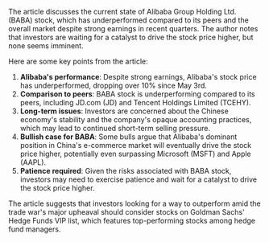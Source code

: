 The article discusses the current state of Alibaba Group Holding Ltd. (BABA) stock, which has underperformed compared to its peers and the overall market despite strong earnings in recent quarters. The author notes that investors are waiting for a catalyst to drive the stock price higher, but none seems imminent.

Here are some key points from the article:

1. **Alibaba's performance**: Despite strong earnings, Alibaba's stock price has underperformed, dropping over 10% since May 3rd.
2. **Comparison to peers**: BABA stock is underperforming compared to its peers, including JD.com (JD) and Tencent Holdings Limited (TCEHY).
3. **Long-term issues**: Investors are concerned about the Chinese economy's stability and the company's opaque accounting practices, which may lead to continued short-term selling pressure.
4. **Bullish case for BABA**: Some bulls argue that Alibaba's dominant position in China's e-commerce market will eventually drive the stock price higher, potentially even surpassing Microsoft (MSFT) and Apple (AAPL).
5. **Patience required**: Given the risks associated with BABA stock, investors may need to exercise patience and wait for a catalyst to drive the stock price higher.

The article suggests that investors looking for a way to outperform amid the trade war's major upheaval should consider stocks on Goldman Sachs' Hedge Funds VIP list, which features top-performing stocks among hedge fund managers.